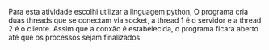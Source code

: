Para esta atividade escolhi utilizar a linguagem python, O programa cria duas threads que se conectam via socket, a thread 1 é o servidor e a thread 2 é o cliente.
Assim que a conxão é estabelecida, o programa ficara aberto até que os processos sejam finalizados.
